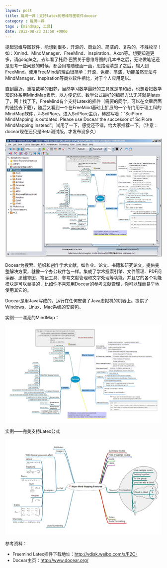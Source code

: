 ```yaml
---
layout: post
title: 每周一荐：支持latex的思维导图软件docear
category : 每周一荐
tags : [mindmap, 工具]
date: 2012-08-23 21:50 +0800
---
```


提起思维导图软件，能想到很多，开源的、商业的、简洁的、复杂的，不胜枚举！如：Xmind、MindManager、FreeMind、inspiration、Axon等。想要知道更多，请google之。去年看了托尼·巴赞关于思维导图的几本书之后，无论做笔记还是思考一些问题的时候，都会用笔随便画一画，思路理清楚了之后，输入到FreeMind。使用FreeMind的理由很简单：开源、免费、简洁，功能虽然无法与MindManager、Inspiration等商业软件相比，对于个人应用足以。

直到最近，重拾数学的旧梦，当然学习数学最好的工具就是笔和纸，也想着把数学知识体系用MindMap表示，以方便记忆。数学公式最好的编码方法无非就是latex了，网上找了下，FreeMind有个支持Latex的插件（需要的同学，可以在文章后面的链接去下载），随后又看到一个在FreeMind基础上扩展的一个专门用于理工科的MindMap软件，叫SciPlore。进入SciPlore主页，赫然写着：”SciPlore MindMapping is outdated. Please use Docear the successor of SciPlore MindMapping instead“。试用了一下，感觉还不错，给大家推荐一下。（注意：docear现在还只是Beta测试版，才发布没多久）

![docear](/assets/img/2012-08-23-1.jpg)

Docear为搜索、组织和创作学术文献，如作业、论文、书籍和研究论文，提供完整解决方案，就像一个办公软件包一样。集成了学术搜索引擎、文件管理、PDF阅读器、思维导图、笔记工具、参考文献管理和文字处理等功能。并且它的各个功能模块是可以替换的，比如你不喜欢用Docear的参考文献管理，你可以轻而易举地使用其它的。

Docear是用Java写成的，运行在任何安装了Java虚拟机的机器上。提供了Windows、Linux、Mac系统的安装包。

实例——漂亮的MindMap：

![docear](/assets/img/2012-08-23-2.jpg)

实例——完美支持Latex公式

![docear](/assets/img/2012-08-23-3.jpg)

参考资料：

* Freemind Latex插件下载地址：<http://vdisk.weibo.com/s/F2C-> 
* Docear主页：<http://www.docear.org/>